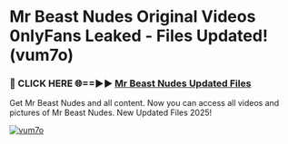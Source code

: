 # Mr Beast Nudes Original Videos 0nlyFans Leaked - Files Updated! (vum7o)

<h3>🔴 CLICK HERE 🌐==►► <a href="https://tinyurl.com/yrmya6cz" rel="nofollow">Mr Beast Nudes Updated Files</a></h3>

Get Mr Beast Nudes and all content. Now you can access all videos and pictures of Mr Beast Nudes. New Updated Files 2025!

[![vum7o](https://i.imgur.com/FMdXYCs.gif)](https://tinyurl.com/yrmya6cz)
